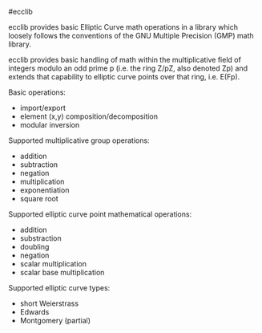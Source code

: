 #ecclib

ecclib provides basic Elliptic Curve math operations in a library which loosely
follows the conventions of the GNU Multiple Precision (GMP) math library.

ecclib provides basic handling of math within the multiplicative field of
integers modulo an odd prime p (i.e. the ring Z/pZ, also denoted Zp) and extends that
capability to elliptic curve points over that ring, i.e. E(Fp).

Basic operations:
* import/export
* element (x,y) composition/decomposition
* modular inversion

Supported multiplicative group operations:
* addition
* subtraction
* negation
* multiplication
* exponentiation
* square root

Supported elliptic curve point mathematical operations:
* addition
* substraction
* doubling
* negation
* scalar multiplication
* scalar base multiplication

Supported elliptic curve types:
* short Weierstrass
* Edwards
* Montgomery (partial)
